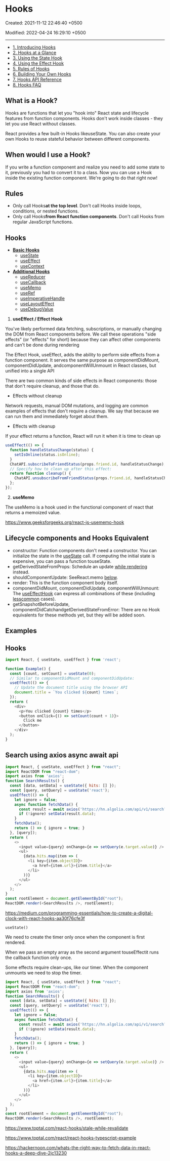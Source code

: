 # Hooks

Created: 2021-11-12 22:46:40 +0500

Modified: 2022-04-24 16:29:10 +0500

---

- [1. Introducing Hooks](https://reactjs.org/docs/hooks-intro.html)
- [2. Hooks at a Glance](https://reactjs.org/docs/hooks-overview.html)
- [3. Using the State Hook](https://reactjs.org/docs/hooks-state.html)
- [4. Using the Effect Hook](https://reactjs.org/docs/hooks-effect.html)
- [5. Rules of Hooks](https://reactjs.org/docs/hooks-rules.html)
- [6. Building Your Own Hooks](https://reactjs.org/docs/hooks-custom.html)
- [7. Hooks API Reference](https://reactjs.org/docs/hooks-reference.html)
- [8. Hooks FAQ](https://reactjs.org/docs/hooks-faq.html)

## What is a Hook?

Hooks are functions that let you "hook into" React state and lifecycle features from function components. Hooks don't work inside classes - they let you use React without classes.

React provides a few built-in Hooks likeuseState. You can also create your own Hooks to reuse stateful behavior between different components.

## When would I use a Hook?

If you write a function component and realize you need to add some state to it, previously you had to convert it to a class. Now you can use a Hook inside the existing function component. We're going to do that right now!

## Rules

- Only call Hooks**at the top level**. Don't call Hooks inside loops, conditions, or nested functions.
- Only call Hooks**from React function components**. Don't call Hooks from regular JavaScript functions.

## Hooks

- [**Basic Hooks**](https://reactjs.org/docs/hooks-reference.html#basic-hooks)
  - [useState](https://reactjs.org/docs/hooks-reference.html#usestate)
  - [useEffect](https://reactjs.org/docs/hooks-reference.html#useeffect)
  - [useContext](https://reactjs.org/docs/hooks-reference.html#usecontext)
- [**Additional Hooks**](https://reactjs.org/docs/hooks-reference.html#additional-hooks)
  - [useReducer](https://reactjs.org/docs/hooks-reference.html#usereducer)
  - [useCallback](https://reactjs.org/docs/hooks-reference.html#usecallback)
  - [useMemo](https://reactjs.org/docs/hooks-reference.html#usememo)
  - [useRef](https://reactjs.org/docs/hooks-reference.html#useref)
  - [useImperativeHandle](https://reactjs.org/docs/hooks-reference.html#useimperativehandle)
  - [useLayoutEffect](https://reactjs.org/docs/hooks-reference.html#uselayouteffect)
  - [useDebugValue](https://reactjs.org/docs/hooks-reference.html#usedebugvalue)

1. **useEffect / Effect Hook**

You've likely performed data fetching, subscriptions, or manually changing the DOM from React components before. We call these operations "side effects" (or "effects" for short) because they can affect other components and can't be done during rendering

The Effect Hook, useEffect, adds the ability to perform side effects from a function component. It serves the same purpose as componentDidMount, componentDidUpdate, andcomponentWillUnmount in React classes, but unified into a single API

There are two common kinds of side effects in React components: those that don't require cleanup, and those that do.

- Effects without cleanup

Network requests, manual DOM mutations, and logging are common examples of effects that don't require a cleanup. We say that because we can run them and immediately forget about them.

- Effects with cleanup

If your effect returns a function, React will run it when it is time to clean up

```js
useEffect(() => {
  function handleStatusChange(status) {
    setIsOnline(status.isOnline);
  }
  ChatAPI.subscribeToFriendStatus(props.friend.id, handleStatusChange);
  // Specify how to clean up after this effect:
  return function cleanup() {
    ChatAPI.unsubscribeFromFriendStatus(props.friend.id, handleStatusChange);
  };
});
```

2. **useMemo**

The useMemo is a hook used in the functional component of react that returns a memoized value.

<https://www.geeksforgeeks.org/react-js-usememo-hook>

## Lifecycle components and Hooks Equivalent

- constructor: Function components don't need a constructor. You can initialize the state in the [useState](https://reactjs.org/docs/hooks-reference.html#usestate) call. If computing the initial state is expensive, you can pass a function touseState.
- getDerivedStateFromProps: Schedule an update [while rendering](https://reactjs.org/docs/hooks-faq.html#how-do-i-implement-getderivedstatefromprops) instead.
- shouldComponentUpdate: SeeReact.memo [below](https://reactjs.org/docs/hooks-faq.html#how-do-i-implement-shouldcomponentupdate).
- render: This is the function component body itself.
- componentDidMount, componentDidUpdate, componentWillUnmount: The [useEffectHook](https://reactjs.org/docs/hooks-reference.html#useeffect) can express all combinations of these (including [less](https://reactjs.org/docs/hooks-faq.html#can-i-skip-an-effect-on-updates)[common](https://reactjs.org/docs/hooks-faq.html#can-i-run-an-effect-only-on-updates) cases).
- getSnapshotBeforeUpdate, componentDidCatchandgetDerivedStateFromError: There are no Hook equivalents for these methods yet, but they will be added soon.

## Examples

## Hooks

```js
import React, { useState, useEffect } from 'react';

function Example() {
  const [count, setCount] = useState(0);
  // Similar to componentDidMount and componentDidUpdate:
  useEffect(() => {
    // Update the document title using the browser API
    document.title = `You clicked ${count} times`;
  });
  return (
    <div>
      <p>You clicked {count} times</p>
      <button onClick={() => setCount(count + 1)}>
        Click me
      </button>
    </div>
  );
}
```

## Search using axios async await api

```js
import React, { useState, useEffect } from "react";
import ReactDOM from "react-dom";
import axios from 'axios';
function SearchResults() {
  const [data, setData] = useState({ hits: [] });
  const [query, setQuery] = useState('react');
  useEffect(() => {
    let ignore = false;
    async function fetchData() {
      const result = await axios('https://hn.algolia.com/api/v1/search?query=' + query);
      if (!ignore) setData(result.data);
    }
    fetchData();
    return () => { ignore = true; }
  }, [query]);
  return (
    <>
      <input value={query} onChange={e => setQuery(e.target.value)} />
      <ul>
        {data.hits.map(item => (
          <li key={item.objectID}>
            <a href={item.url}>{item.title}</a>
          </li>
        ))}
      </ul>
    </>
  );
}
const rootElement = document.getElementById("root");
ReactDOM.render(<SearchResults />, rootElement);
```

<https://medium.com/programming-essentials/how-to-create-a-digital-clock-with-react-hooks-aa30f76cfe3f>

`useState()`

We need to create the timer only once when the component is first rendered.

When we pass an empty array as the second argument touseEffectit runs the callback function only once.

Some effects require clean-ups, like our timer. When the component unmounts we need to stop the timer.

```js
import React, { useState, useEffect } from "react";
import ReactDOM from "react-dom";
import axios from 'axios';
function SearchResults() {
  const [data, setData] = useState({ hits: [] });
  const [query, setQuery] = useState('react');
  useEffect(() => {
    let ignore = false;
    async function fetchData() {
      const result = await axios('https://hn.algolia.com/api/v1/search?query=' + query);
      if (!ignore) setData(result.data);
    }
    fetchData();
    return () => { ignore = true; }
  }, [query]);
  return (
    <>
      <input value={query} onChange={e => setQuery(e.target.value)} />
      <ul>
        {data.hits.map(item => (
          <li key={item.objectID}>
            <a href={item.url}>{item.title}</a>
          </li>
        ))}
      </ul>
    </>
  );
}
const rootElement = document.getElementById("root");
ReactDOM.render(<SearchResults />, rootElement);
```

<https://www.toptal.com/react-hooks/stale-while-revalidate>

<https://www.toptal.com/react/react-hooks-typescript-example>

<https://hackernoon.com/whats-the-right-way-to-fetch-data-in-react-hooks-a-deep-dive-2jc13230>
